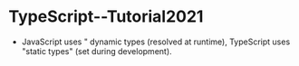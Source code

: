 # TypeScript--Tutorial2021

-   JavaScript uses " dynamic types (resolved at runtime), TypeScript uses "static types" (set during development). 